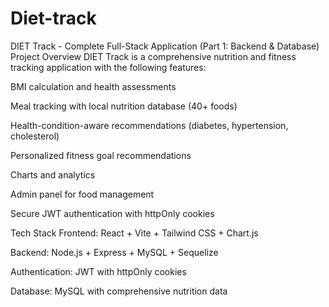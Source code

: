 # Diet-track
DIET Track - Complete Full-Stack Application (Part 1: Backend & Database)
Project Overview
DIET Track is a comprehensive nutrition and fitness tracking application with the following features:

BMI calculation and health assessments

Meal tracking with local nutrition database (40+ foods)

Health-condition-aware recommendations (diabetes, hypertension, cholesterol)

Personalized fitness goal recommendations

Charts and analytics

Admin panel for food management

Secure JWT authentication with httpOnly cookies

Tech Stack
Frontend: React + Vite + Tailwind CSS + Chart.js

Backend: Node.js + Express + MySQL + Sequelize

Authentication: JWT with httpOnly cookies

Database: MySQL with comprehensive nutrition data
